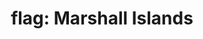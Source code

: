 ---
layout: flags
title: "flag: Marshall Islands"
emoji: flag_marshall_islands
permalink: 🇲🇭.html
image: assets/img/3moji/flag_marshall_islands.png
---
